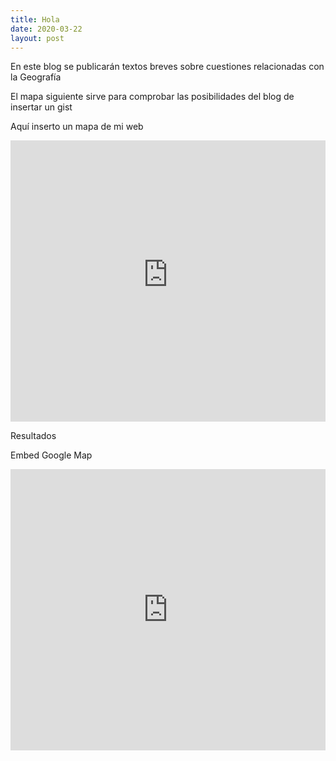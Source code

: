 ```yaml
---
title: Hola
date: 2020-03-22
layout: post
---
```


En este blog se publicarán textos breves sobre cuestiones relacionadas con la Geografía

El mapa siguiente sirve para comprobar las posibilidades del blog de insertar un gist
<script src="https://gist.github.com/icaroviedo/040debedc36718f19f07637e935c02dc.js"></script>

Aquí inserto un mapa de mi web


<iframe src="https://icaroviedo.webcindario.com/urban_data/index.html#6/36.308/3.378" width="100%" height="450" frameborder="0" style="border:0;" allowfullscreen="" aria-hidden="false" tabindex="0"></iframe>


Resultados

Embed Google Map
<iframe src="https://www.google.com/maps/embed?pb=!1m18!1m12!1m3!1d46405.77119074459!2d-5.883677220615624!3d43.36948150766019!2m3!1f0!2f0!3f0!3m2!1i1024!2i768!4f13.1!3m3!1m2!1s0xd368c9a60ac1c67%3A0x3134440ecc5e6224!2sOviedo%2C%20Asturias!5e0!3m2!1ses!2ses!4v1587408554975!5m2!1ses!2ses" width="100%" height="450" frameborder="0" style="border:0;" allowfullscreen="" aria-hidden="false" tabindex="0"></iframe>
